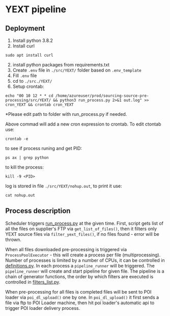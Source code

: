 # YEXT pipeline
## Deployment
1. Install python 3.8.2
2. Install curl 
```
sudo apt install curl
```
2. install python packages from requirements.txt
3. Create `.env` file in `./src/YEXT/` folder based on `.env_template`
4. Fill `.env` file
5. cd to `./src./YEXT/`
6. Setup crontab: 
```
echo "00 10 12 * * cd /home/azureuser/prod/sourcing-source-pre-processing/src/YEXT/ && python3 run_process.py 2>&1 out.log" >> cron_YEXT && crontab cron_YEXT
```
*Please edit path to folder with run_process.py if needed.

Above commad will add a new cron expression to crontab. To edit ctontab use:
```
crontab -e
```
to see if process runing and get PID:
```
ps ax | grep python
```
to kill the process:
```
kill -9 <PID>
```
log is stored in file `./src/YEXT/nohup.out`, to print it use:
```
cat nohup.out
```

## Process description
Scheduler triggers [run_process.py](./src/run_process.py) at the given time. First, script gets list of all the files on supplier's FTP via `get_list_of_files()`, then it filters only YEXT source files via `filter_yext_files()`, if no files found - error will be thrown. 

When all files downloaded pre-processing is triggered via `ProcessPoolExecutor` - this will create a process per file (multiprocessing). Number of processes is limited by a number of CPUs, it can be controlled in [definitions.py](./src/YEXT/definitions.py). In each process a `pipeline_runner` will be triggered. The `pipeline_runner` will create and start pipeline for given file. The pipeline is a chain of generator functions, the order by which filters are executed is controlled in [filters_list.py](./src/YEXT/filters_list.py).

When pre-processing for all files is completed files will be sent to POI loader via `poi_dl_upload()` one by one. In `poi_dl_upload()` it first sends a file via ftp to POI Loader machine, then hit poi loader's automatic api to trigger POI loader delivery process.
